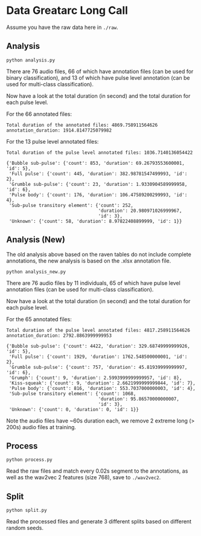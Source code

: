 # Data Greatarc Long Call

Assume you have the raw data here in `./raw`.

## Analysis

`python analysis.py`

There are 76 audio files, 66 of which have annotation files (can be used for binary classification), and 13 of which have pulse level annotation (can be used for multi-class classification).

Now have a look at the total duration (in second) and the total duration for each pulse level.

For the 66 annotated files:

```
Total duration of the annotated files: 4869.758911564626
annotation_duration: 1914.8147725079982
```

For the 13 pulse level annotated files:

```
Total duration of the pulse level annotated files: 1036.7140136054422

{'Bubble sub-pulse': {'count': 853, 'duration': 69.26793553600001, 'id': 5},
 'Full pulse': {'count': 445, 'duration': 382.98781547499993, 'id': 2},
 'Grumble sub-pulse': {'count': 23, 'duration': 1.9330904589999958, 'id': 6},
 'Pulse body': {'count': 176, 'duration': 106.47589200299993, 'id': 4},
 'Sub-pulse transitory element': {'count': 252,
                                  'duration': 20.980971026999967,
                                  'id': 3},
 'Unknown': {'count': 58, 'duration': 8.97822408899999, 'id': 1}}
```

## Analysis (New)

The old analysis above based on the raven tables do not include complete annotations, the new analysis is based on the .xlsx annotation file.

`python analysis_new.py`

There are 76 audio files by 11 individuals, 65 of which have pulse level annotation files (can be used for multi-class classification).

Now have a look at the total duration (in second) and the total duration for each pulse level.

For the 65 annotated files:

```
Total duration of the pulse level annotated files: 4817.258911564626
annotation_duration: 2792.8863999999953

{'Bubble sub-pulse': {'count': 4422, 'duration': 329.68749999999926, 'id': 5},
 'Full pulse': {'count': 1929, 'duration': 1762.548500000001, 'id': 2},
 'Grumble sub-pulse': {'count': 757, 'duration': 45.81939999999997, 'id': 6},
 'Grumph': {'count': 9, 'duration': 2.5993999999999957, 'id': 8},
 'Kiss-squeak': {'count': 9, 'duration': 2.6621999999999844, 'id': 7},
 'Pulse body': {'count': 816, 'duration': 553.7037000000003, 'id': 4},
 'Sub-pulse transitory element': {'count': 1068,
                                  'duration': 95.86570000000007,
                                  'id': 3},
 'Unknown': {'count': 0, 'duration': 0, 'id': 1}}
```

Note the audio files have ~60s duration each, we remove 2 extreme long (> 200s) audio files at training.

## Process

`python process.py`

Read the raw files and match every 0.02s segment to the annotations, as well as the wav2vec 2 features (size 768), save to `./wav2vec2`.

## Split

`python split.py`

Read the processed files and generate 3 different splits based on different random seeds.
